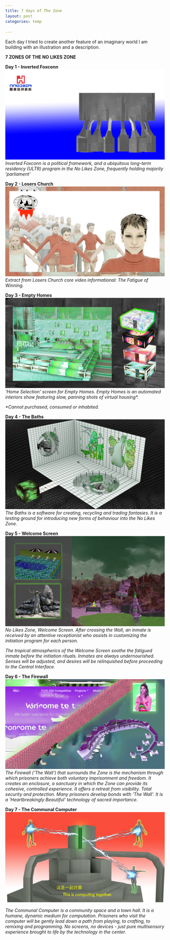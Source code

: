 ```yaml
---
title: 7 days of The Zone
layout: post
categories: temp

---
```


Each day I tried to create another feature of an imaginary world I am building with an illustration and a description.

**7 ZONES OF THE NO LIKES ZONE**


**Day 1 - Inverted Foxconn**
![](/assets/7days/1.png)
_Inverted Foxconn is a political framework, and a ubiquitous long-term residency (ULTR) program in the No Likes Zone, frequently holding majority 'parliament'_


**Day 2 - Losers Church**
![](/assets/7days/2.png)
_Extract from Losers Church core video informational: The Fatigue of Winning._


**Day 3 - Empty Homes**
![](/assets/7days/3.png)
_'Home Selection' screen for Empty Homes. Empty Homes is an automated interiors show featuring slow, panning shots of virtual housing*._

_*Cannot purchased, consumed or inhabited._

**Day 4 - The Baths**
![](/assets/7days/4_green.png)
_The Baths is a software for creating, recycling and trading fantasies. It is a testing ground for introducing new forms of behaviour into the No Likes Zone._

**Day 5 - Welcome Screen**
![](/assets/7days/5.png)
_No Likes Zone, Welcome Screen.  After crossing the Wall, an inmate is received by an attentive receptionist who assists in customizing the initiation program for each person._

_The tropical atmospherics of the Welcome Screen soothe the fatigued inmate before the initiation rituals.  Inmates are always undernourished.  Senses will be adjusted, and desires will be relinquished before proceeding to the Central Interface._

**Day 6 - The Firewall**
![](/assets/7days/6.png)
_The Firewall ('The Wall') that surrounds the Zone is the mechanism through which prisoners achieve both voluntary imprisonment and freedom. It creates an enclosure, a sanctuary in which the Zone can provide its cohesive, controlled experience. It offers a retreat from visibility. Total security and protection. Many prisoners develop bonds with 'The Wall'.  It is a 'Heartbreakingly Beautiful' technology of sacred importance._

**Day 7 - The Communal Computer**
![](/assets/7days/7.png)

_The Communal Computer is a community space and a town hall. It is a humane, dynamic medium for computation.  Prisoners who visit the computer will be gently lead down a path from playing, to crafting, to remixing and programming. No screens, no devices - just pure multisensory experience brought to life by the technology in the center._
